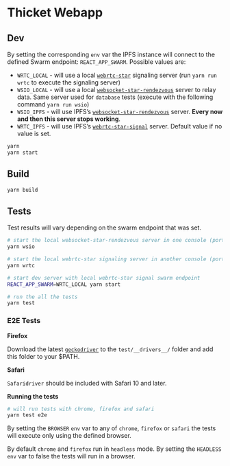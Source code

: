 # Thicket Webapp

## Dev

By setting the corresponding `env` var the IPFS instance will connect to the defined Swarm endpoint: `REACT_APP_SWARM`. Possible values are:

- `WRTC_LOCAL` - will use a local [`webrtc-star`](https://github.com/libp2p/js-libp2p-webrtc-star) signaling server (run `yarn run wrtc` to execute the signaling server)
- `WSIO_LOCAL` - will use a local [`websocket-star-rendezvous`](https://github.com/libp2p/js-libp2p-websocket-star-rendezvous) server to relay data. Same server used for `database` tests (execute with the following command `yarn run wsio`)
- `WSIO_IPFS` - will use IPFS’s [`websocket-star-rendezvous`](https://ws-star.discovery.libp2p.io) server. **Every now and then this server stops working**.
- `WRTC_IPFS` - will use IPFS’s [`webrtc-star-signal`](https://wrtc-star.discovery.libp2p.io) server. Default value if no value is set.

```sh
yarn
yarn start
```

## Build

```sh
yarn build
```

## Tests

Test results will vary depending on the swarm endpoint that was set.

```sh
# start the local websocket-star-rendezvous server in one console (port 9191)
yarn wsio

# start the local webrtc-star signaling server in another console (port 9090)
yarn wrtc

# start dev server with local webrtc-star signal swarm endpoint
REACT_APP_SWARM=WRTC_LOCAL yarn start

# run the all the tests
yarn test
```

### E2E Tests

**Firefox**

Download the latest [`geckodriver`](https://github.com/mozilla/geckodriver/releases) to the `test/__drivers__/` folder and add this folder to your $PATH.

**Safari**

`Safaridriver` should be included with Safari 10 and later.

**Running the tests**

```sh
# will run tests with chrome, firefox and safari
yarn test e2e
```

By setting the `BROWSER` `env` var to any of `chrome`, `firefox` or `safari` the tests will execute only using the defined browser.

By default `chrome` and `firefox` run in `headless` mode. By setting the `HEADLESS` `env` var to false the tests will run in a browser.
